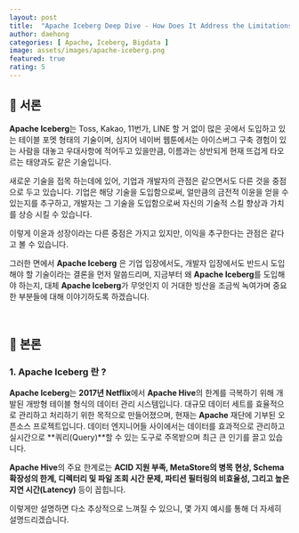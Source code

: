 ```yaml
---
layout: post
title:  "Apache Iceberg Deep Dive - How Does It Address the Limitations of Hive?"
author: daehong
categories: [ Apache, Iceberg, Bigdata ]
image: assets/images/apache-iceberg.png
featured: true
rating: 5
---
```


## 🧊 서론

**Apache Iceberg**는 Toss, Kakao, 11번가, LINE 할 거 없이 많은 곳에서 도입하고 있는 테이블 포멧 형태의 기술이며, 심지어 네이버 웹툰에서는 아이스버그 구축 경험이 있는 사람을 대놓고 우대사항에 적어두고 있을만큼, 이름과는 상반되게 현재 뜨겁게 타오르는 태양과도 같은 기술입니다.

새로운 기술을 접목 하는데에 있어, 기업과 개발자의 관점은 같으면서도 다른 것을 중점으로 두고 있습니다. 기업은 해당 기술을 도입함으로써, 얼만큼의 금전적 이윤을 얻을 수 있는지를 추구하고, 개발자는 그 기술을 도입함으로써 자신의 기술적 스킬 향상과 가치를 상승 시킬 수 있습니다.

이렇게 이윤과 성장이라는 다른 중점은 가지고 있지만, 이익을 추구한다는 관점은 같다고 볼 수 있습니다.

그러한 면에서 **Apache Iceberg** 은 기업 입장에서도, 개발자 입장에서도 반드시 도입해야 할 기술이라는 결론을 먼저 말씀드리며, 지금부터 왜 **Apache Iceberg**를 도입해야 하는지, 대체 **Apache Iceberg**가 무엇인지 이 거대한 빙산을 조금씩 녹여가며 중요한 부분들에 대해 이야기하도록 하겠습니다.

<br>

## 🧊 본론

### 1. Apache Iceberg 란 ?

**Apache Iceberg**는 **2017년 Netflix**에서 **Apache Hive**의 한계를 극복하기 위해 개발된 개방형 테이블 형식의 데이터 관리 시스템입니다. 대규모 데이터 세트를 효율적으로 관리하고 처리하기 위한 목적으로 만들어졌으며, 현재는 **Apache** 재단에 기부된 오픈소스 프로젝트입니다. 데이터 엔지니어들 사이에서는 데이터를 효과적으로 관리하고 실시간으로 **쿼리(Query)**할 수 있는 도구로 주목받으며 최근 큰 인기를 끌고 있습니다.

**Apache Hive**의 주요 한계로는 **ACID 지원 부족, MetaStore의 병목 현상, Schema 확장성의 한계, 디렉터리 및 파일 조회 시간 문제, 파티션 필터링의 비효율성, 그리고 높은 지연 시간(Latency)** 등이 꼽힙니다.

이렇게만 설명하면 다소 추상적으로 느껴질 수 있으니, 몇 가지 예시를 통해 더 자세히 설명드리겠습니다.